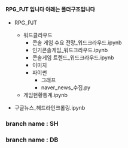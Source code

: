 #### RPG_PJT 입니다 아래는 폴더구조입니다
* RPG_PJT
  * 워드클라우드
    * 콘솔 게임 수요 전망_워드크라우드.ipynb
    * 인기콘솔게임_워드크라우드.ipynb
    * 콘솔게임 트렌드_워드크라우드.ipynb
    * 이미지
     * 파이썬
       * 그래프
       * naver_news_수집.py
  * 게임현황통계.ipynb
 
* 구글뉴스_헤드라인크롤링.ipynb

### branch name : SH

### branch name : DB
